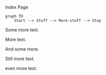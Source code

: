 Index Page

```mermaid
graph TD
	Start --> Stuff --> More-stuff --> Stop
```

Some more text.

More text.

And some more.

Still more text.

even more text.
